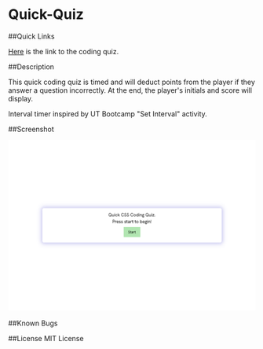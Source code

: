 # Quick-Quiz

##Quick Links

[Here](www.google.com) is the link to the coding quiz.

##Description

This quick coding quiz is timed and will deduct points from the player if they answer a question incorrectly. At the end, the player's initials and score will display. 

Interval timer inspired by UT Bootcamp "Set Interval" activity. 

##Screenshot

![Screenshot of page](./assets/images/screencapture-file-Users-kellymclain-bootcamp-Homework-QuickQuiz-Quick-Quiz-index-html-2023-01-07-10_38_47.png)

##Known Bugs

##License 
MIT License